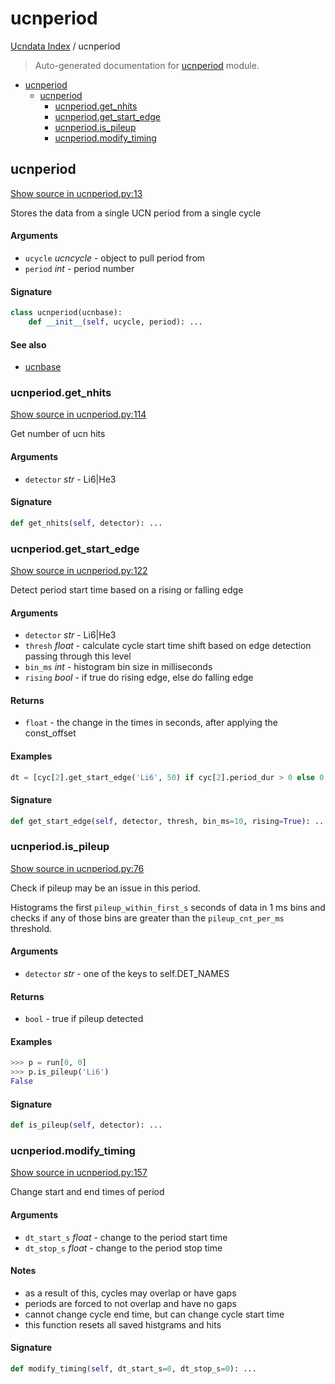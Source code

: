 # ucnperiod

[Ucndata Index](./README.md#ucndata-index) / ucnperiod

> Auto-generated documentation for [ucnperiod](../ucndata/ucnperiod.py) module.

- [ucnperiod](#ucnperiod)
  - [ucnperiod](#ucnperiod-1)
    - [ucnperiod.get_nhits](#ucnperiodget_nhits)
    - [ucnperiod.get_start_edge](#ucnperiodget_start_edge)
    - [ucnperiod.is_pileup](#ucnperiodis_pileup)
    - [ucnperiod.modify_timing](#ucnperiodmodify_timing)

## ucnperiod

[Show source in ucnperiod.py:13](../ucndata/ucnperiod.py#L13)

Stores the data from a single UCN period from a single cycle

#### Arguments

- `ucycle` *ucncycle* - object to pull period from
- `period` *int* - period number

#### Signature

```python
class ucnperiod(ucnbase):
    def __init__(self, ucycle, period): ...
```

#### See also

- [ucnbase](./ucnbase.md#ucnbase)

### ucnperiod.get_nhits

[Show source in ucnperiod.py:114](../ucndata/ucnperiod.py#L114)

Get number of ucn hits

#### Arguments

- `detector` *str* - Li6|He3

#### Signature

```python
def get_nhits(self, detector): ...
```

### ucnperiod.get_start_edge

[Show source in ucnperiod.py:122](../ucndata/ucnperiod.py#L122)

Detect period start time based on a rising or falling edge

#### Arguments

- `detector` *str* - Li6|He3
- `thresh` *float* - calculate cycle start time shift based on edge detection passing through this level
- `bin_ms` *int* - histogram bin size in milliseconds
- `rising` *bool* - if true do rising edge, else do falling edge

#### Returns

- `float` - the change in the times in seconds, after applying the const_offset

#### Examples

```python
dt = [cyc[2].get_start_edge('Li6', 50) if cyc[2].period_dur > 0 else 0 for cyc in run]
```

#### Signature

```python
def get_start_edge(self, detector, thresh, bin_ms=10, rising=True): ...
```

### ucnperiod.is_pileup

[Show source in ucnperiod.py:76](../ucndata/ucnperiod.py#L76)

Check if pileup may be an issue in this period.

Histograms the first `pileup_within_first_s` seconds of data in 1 ms bins and checks if any of those bins are greater than the `pileup_cnt_per_ms` threshold.

#### Arguments

- `detector` *str* - one of the keys to self.DET_NAMES

#### Returns

- `bool` - true if pileup detected

#### Examples

```python
>>> p = run[0, 0]
>>> p.is_pileup('Li6')
False
```

#### Signature

```python
def is_pileup(self, detector): ...
```

### ucnperiod.modify_timing

[Show source in ucnperiod.py:157](../ucndata/ucnperiod.py#L157)

Change start and end times of period

#### Arguments

- `dt_start_s` *float* - change to the period start time
- `dt_stop_s` *float* - change to the period stop time

#### Notes

* as a result of this, cycles may overlap or have gaps
* periods are forced to not overlap and have no gaps
* cannot change cycle end time, but can change cycle start time
* this function resets all saved histgrams and hits

#### Signature

```python
def modify_timing(self, dt_start_s=0, dt_stop_s=0): ...
```